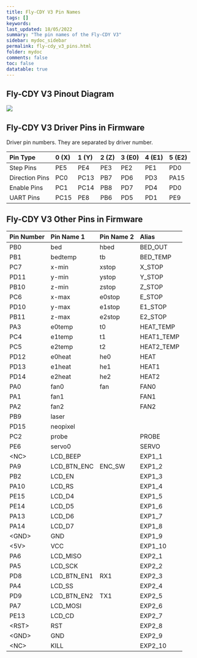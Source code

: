 ```yaml
---
title: Fly-CDY V3 Pin Names
tags: []
keywords: 
last_updated: 18/05/2022
summary: "The pin names of the Fly-CDY V3"
sidebar: mydoc_sidebar
permalink: fly-cdy_v3_pins.html
folder: mydoc
comments: false
toc: false
datatable: true
---
```


## Fly-CDY V3 Pinout Diagram

<a href="https://github.com/Mellow-3D/Fly-CDYv3/blob/main/Hardware/pins.svg"><img src="https://raw.githubusercontent.com/Mellow-3D/Fly-CDYv3/d02f482a1c9e2bf6f6ddf2493f6be83915802c45/Hardware/pins.svg?sanitize=true"></a>


## Fly-CDY V3 Driver Pins in Firmware

Driver pin numbers. They are separated by driver number.

<div class="datatable-begin"></div>

|Pin Type|0 (X)|1 (Y)|2 (Z)|3 (E0)|4 (E1)|5 (E2)|
|:------------- |:-------------|:-------------|:-------------|:-------------|:-------------|:-------------|
|Step Pins|PE5 |PE4|PE3 |PE2|PE1|PD0|
|Direction Pins|PC0|PC13|PB7|PD6|PD3|PA15|
|Enable Pins|PC1|PC14|PB8 |PD7|PD4 |PD0|
|UART Pins|PC15|PE8|PB6 |PD5|PD1|PE9|

<div class="datatable-end"></div>

## Fly-CDY V3 Other Pins in Firmware 

<div class="datatable-begin"></div>

|Pin Number|Pin Name 1|Pin Name 2|Alias
| :------------- |:-------------|:-------------|:-------------|
|PB0|bed|hbed|BED_OUT|
|PB1|bedtemp|tb|BED_TEMP|
|PC7|x-min|xstop|X_STOP|
|PD11|y-min|ystop|Y_STOP|
|PB10|z-min|zstop|Z_STOP|
|PC6|x-max|e0stop|E_STOP|
|PD10|y-max|e1stop|E1_STOP|
|PB11|z-max|e2stop|E2_STOP|
|PA3|e0temp|t0|HEAT_TEMP|
|PC4|e1temp|t1|HEAT1_TEMP|
|PC5|e2temp|t2|HEAT2_TEMP|
|PD12|e0heat|he0|HEAT|
|PD13|e1heat|he1|HEAT1|
|PD14|e2heat|he2|HEAT2|
|PA0|fan0|fan|FAN0|
|PA1|fan1||FAN1|
|PA2|fan2||FAN2|
|PB9|laser|||
|PD15|neopixel|||
|PC2|probe||PROBE|
|PE6|servo0||SERVO|
|\<NC>|LCD_BEEP||EXP1_1|
|PA9|LCD_BTN_ENC|ENC_SW|EXP1_2|
|PB2|LCD_EN||EXP1_3|
|PA10 |LCD_RS||EXP1_4|
|PE15|LCD_D4||EXP1_5|
|PE14|LCD_D5||EXP1_6|
|PA13|LCD_D6||EXP1_7|
|PA14|LCD_D7||EXP1_8|
|\<GND>|GND||EXP1_9|
|\<5V>|VCC||EXP1_10|	 
|PA6|LCD_MISO||EXP2_1|
|PA5|LCD_SCK||EXP2_2|
|PD8|LCD_BTN_EN1|RX1|EXP2_3|
|PA4|LCD_SS||EXP2_4|
|PD9|LCD_BTN_EN2|TX1|EXP2_5|
|PA7|LCD_MOSI||EXP2_6|
|PE13|LCD_CD||EXP2_7|
|\<RST>|RST||EXP2_8|
|\<GND>|GND||EXP2_9|
|\<NC>|KILL||EXP2_10|


<div class="datatable-end"></div>